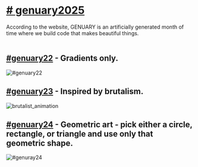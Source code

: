 # [# genuary2025](https://genuary.art/)</br>
According to the website, GENUARY is an artificially generated month of time where we build code that makes beautiful things.</br></br>

## [#genuary22](https://github.com/sndaba/genuary2025/tree/main/genuary22) - Gradients only.
![#genuary22](https://github.com/user-attachments/assets/574a6327-5e36-4dbf-8805-b20d9af6105d)

## [#genuary23](https://github.com/sndaba/genuary2025/tree/main/%23genuray23) - Inspired by brutalism.
![brutalist_animation](https://github.com/user-attachments/assets/74becc94-4cb4-48aa-9d35-c86b6e64e8d2)

## [#genuary24](https://github.com/sndaba/genuary2025/tree/main/genuray24) - Geometric art - pick either a circle, rectangle, or triangle and use only that geometric shape.
![#genuray24](https://github.com/user-attachments/assets/f3233453-f81a-438b-95dd-33de4eb91a37)
